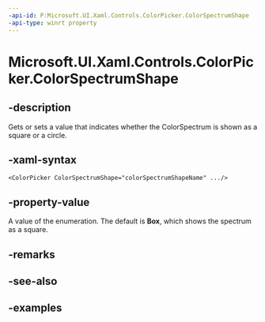 ```yaml
---
-api-id: P:Microsoft.UI.Xaml.Controls.ColorPicker.ColorSpectrumShape
-api-type: winrt property
---
```


<!-- Property syntax.
public ColorSpectrumShape ColorSpectrumShape { get;  set; }
-->

# Microsoft.UI.Xaml.Controls.ColorPicker.ColorSpectrumShape

## -description

Gets or sets a value that indicates whether the ColorSpectrum is shown as a square or a circle.

## -xaml-syntax

```xaml
<ColorPicker ColorSpectrumShape="colorSpectrumShapeName" .../>
```

## -property-value

A value of the enumeration. The default is **Box**, which shows the spectrum as a square.

## -remarks

## -see-also

## -examples

